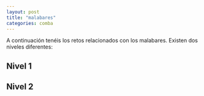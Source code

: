 ```yaml
---
layout: post
title: "malabares"
categories: comba
---
```


A continuación tenéis los retos relacionados con los malabares. Existen dos niveles diferentes:

## Nivel 1

## Nivel 2
